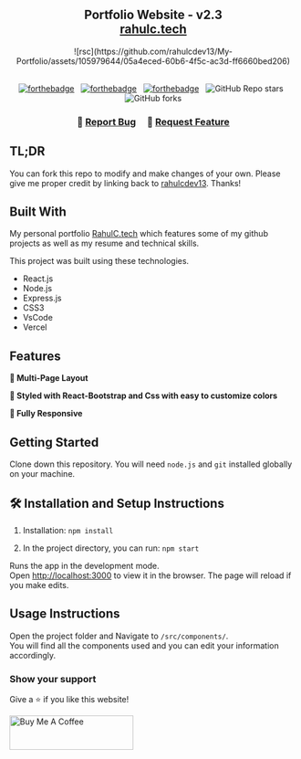 <h2 align="center">
  Portfolio Website - v2.3<br/>
  <a href="https://rahul-chavan-portfolio.vercel.app/" target="_blank">rahulc.tech</a>
</h2>
<div align="center">
  <!-- <img alt="Demo" src="./Images/readme-img1.png" /> -->
  ![rsc](https://github.com/rahulcdev13/My-Portfolio/assets/105979644/05a4eced-60b6-4f5c-ac3d-ff6660bed206)

</div>

<br/>

<center>

[![forthebadge](https://forthebadge.com/images/badges/built-with-love.svg)](https://forthebadge.com) &nbsp;
[![forthebadge](https://forthebadge.com/images/badges/made-with-javascript.svg)](https://forthebadge.com) &nbsp;
[![forthebadge](https://forthebadge.com/images/badges/open-source.svg)](https://forthebadge.com) &nbsp;
![GitHub Repo stars](https://img.shields.io/github/stars/rahulcdev13/Portfolio?color=red&logo=github&style=for-the-badge) &nbsp;
![GitHub forks](https://img.shields.io/github/forks/rahulcdev13/Portfolio?color=red&logo=github&style=for-the-badge)

</center>

<h3 align="center">
    🔹
    <a href="https://github.com/rahulcdev13/Portfolio/issues">Report Bug</a> &nbsp; &nbsp;
    🔹
    <a href="https://github.com/rahulcdev13/Portfolio/issues">Request Feature</a>
</h3>

## TL;DR

You can fork this repo to modify and make changes of your own. Please give me proper credit by linking back to [rahulcdev13](https://github.com/rahulcdev13/Portfolio). Thanks!

## Built With

My personal portfolio <a href="https://rahul-chavan-portfolio.vercel.app/" target="_blank">RahulC.tech</a> which features some of my github projects as well as my resume and technical skills.<br/>

This project was built using these technologies.

- React.js
- Node.js
- Express.js
- CSS3
- VsCode
- Vercel

## Features

**📖 Multi-Page Layout**

**🎨 Styled with React-Bootstrap and Css with easy to customize colors**

**📱 Fully Responsive**

## Getting Started

Clone down this repository. You will need `node.js` and `git` installed globally on your machine.

## 🛠 Installation and Setup Instructions

1. Installation: `npm install`

2. In the project directory, you can run: `npm start`

Runs the app in the development mode.\
Open [http://localhost:3000](http://localhost:3000) to view it in the browser.
The page will reload if you make edits.

## Usage Instructions

Open the project folder and Navigate to `/src/components/`. <br/>
You will find all the components used and you can edit your information accordingly.

### Show your support

Give a ⭐ if you like this website!

<a href="https://www.buymeacoffee.com/rahulcdev13" target="_blank"><img src="https://cdn.buymeacoffee.com/buttons/v2/default-violet.png" alt="Buy Me A Coffee" height= "60px" width= "217px" ></a>
